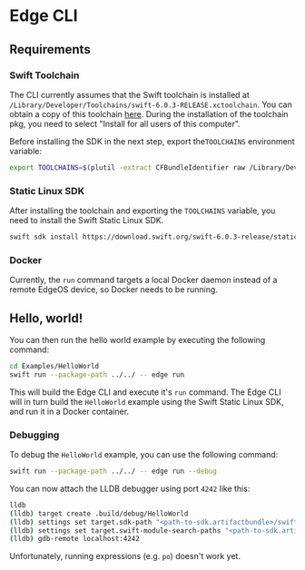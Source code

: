 # Edge CLI

## Requirements

### Swift Toolchain

The CLI currently assumes that the Swift toolchain is installed at `/Library/Developer/Toolchains/swift-6.0.3-RELEASE.xctoolchain`. You can obtain a copy of this toolchain [here](https://download.swift.org/swift-6.0.3-release/xcode/swift-6.0.3-RELEASE/swift-6.0.3-RELEASE-osx.pkg). During the installation of the toolchain pkg, you need to select "Install for all users of this computer".

Before installing the SDK in the next step, export the`TOOLCHAINS` environment variable:

```sh
export TOOLCHAINS=$(plutil -extract CFBundleIdentifier raw /Library/Developer/Toolchains/swift-6.0.3-RELEASE.xctoolchain/Info.plist)
```

### Static Linux SDK

After installing the toolchain and exporting the `TOOLCHAINS` variable, you need to install the Swift Static Linux SDK.

```sh
swift sdk install https://download.swift.org/swift-6.0.3-release/static-sdk/swift-6.0.3-RELEASE/swift-6.0.3-RELEASE_static-linux-0.0.1.artifactbundle.tar.gz --checksum 67f765e0030e661a7450f7e4877cfe008db4f57f177d5a08a6e26fd661cdd0bd
```

### Docker

Currently, the `run` command targets a local Docker daemon instead of a remote EdgeOS device, so Docker needs to be running.

## Hello, world!

You can then run the hello world example by executing the following command:

```sh
cd Examples/HelloWorld
swift run --package-path ../../ -- edge run
```

This will build the Edge CLI and execute it's `run` command. The Edge CLI will in turn build the
`HelloWorld` example using the Swift Static Linux SDK, and run it in a Docker container.

### Debugging

To debug the `HelloWorld` example, you can use the following command:

```sh
swift run --package-path ../../ -- edge run --debug
```

You can now attach the LLDB debugger using port `4242` like this:

```sh
lldb
(lldb) target create .build/debug/HelloWorld
(lldb) settings set target.sdk-path "<path-to-sdk.artifactbundle>/swift-6.0.3-RELEASE_static-linux-0.0.1/swift-linux-musl/musl-1.2.5.sdk/aarch64"
(lldb) settings set target.swift-module-search-paths "<path-to-sdk.artifactbundle>/swift-6.0.3-RELEASE_static-linux-0.0.1/swift-linux-musl/musl-1.2.5.sdk/aarch64/usr/lib/swift_static/linux-static"
(lldb) gdb-remote localhost:4242
```

Unfortunately, running expressions (e.g. `po`) doesn't work yet.